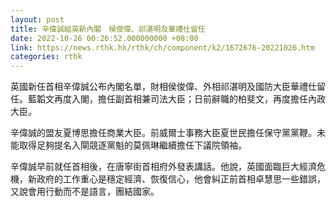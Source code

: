 ```yaml
---
layout: post
title: 辛偉誠組英新內閣　侯俊偉、祁湛明及華禮仕留任
date: 2022-10-26 00:26:52.000000000 +08:00
link: https://news.rthk.hk/rthk/ch/component/k2/1672676-20221026.htm
categories: rthk
---
```


英國新任首相辛偉誠公布內閣名單，財相侯俊偉、外相祁湛明及國防大臣華禮仕留任。藍韜文再度入閣，擔任副首相兼司法大臣；日前辭職的柏斐文，再度擔任內政大臣。

辛偉誠的盟友夏博思擔任商業大臣。前威爾士事務大臣夏世民擔任保守黨黨鞭。未能取得足夠提名入閘競逐黨魁的莫佩琳繼續擔任下議院領袖。

辛偉誠早前就任首相後，在唐寧街首相府外發表講話。他說，英國面臨巨大經濟危機，新政府的工作重心是穩定經濟、恢復信心，他會糾正前首相卓慧思一些錯誤，又說會用行動而不是語言，團結國家。
